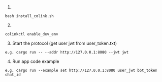 1.
```
bash install_colink.sh
```
2.
```
colinkctl enable_dev_env
```
3. Start the protocol (get user jwt from user_token.txt)
```
e.g. cargo run -- --addr http://127.0.0.1:8080 --jwt jwt
```
4. Run app code example
```
e.g. cargo run --example set http://127.0.0.1:8080 user_jwt bot_token chat_id
```
